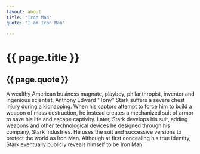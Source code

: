 ```yaml
---
layout: about
title: "Iron Man"
quote: "I am Iron Man"

---
```


<h1> {{ page.title }} </h1>

<h2> {{ page.quote }} </h2>

<p> A wealthy American business magnate, playboy, philanthropist, inventor and ingenious scientist, Anthony Edward "Tony" Stark suffers a severe chest injury during a kidnapping. When his captors attempt to force him to build a weapon of mass destruction, he instead creates a mechanized suit of armor to save his life and escape captivity. Later, Stark develops his suit, adding weapons and other technological devices he designed through his company, Stark Industries. He uses the suit and successive versions to protect the world as Iron Man. Although at first concealing his true identity, Stark eventually publicly reveals himself to be Iron Man. </p>
